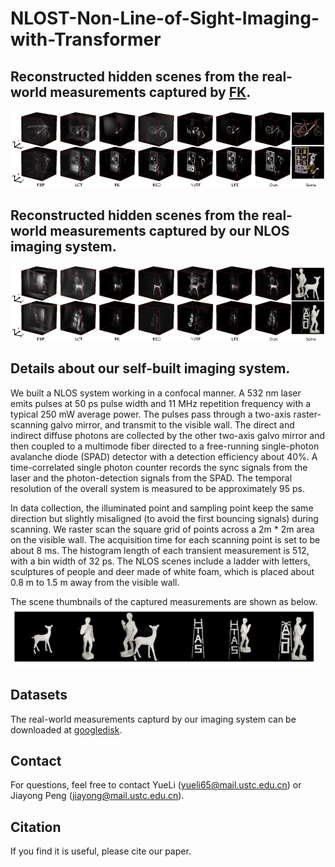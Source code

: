 # NLOST-Non-Line-of-Sight-Imaging-with-Transformer

## Reconstructed hidden scenes from the real-world measurements captured by [FK](https://github.com/computational-imaging/nlos-fk).
![fk_rw](https://github.com/Depth2World/NLOST/blob/main/images/fk_rw.png)


## Reconstructed hidden scenes from the real-world measurements captured by our NLOS imaging system.
![ours_rw](https://github.com/Depth2World/NLOST/blob/main/images/our_rw.png)


## Details about our self-built imaging system.
We built a NLOS system working in a confocal manner. A 532 nm laser emits pulses at 50 ps pulse width and 11 MHz repetition frequency with a typical 250 mW average power. The pulses pass through a two-axis raster-scanning galvo mirror, and transmit to the visible wall. The direct and indirect diffuse photons are collected by the other two-axis galvo mirror and then coupled to a multimode fiber directed to a free-running single-photon avalanche diode (SPAD) detector with a detection efficiency about 40\%. A time-correlated single photon counter records the sync signals from the laser and the photon-detection signals from the SPAD. The temporal resolution of the overall system is measured to be approximately 95 ps. 

In data collection, the illuminated point and sampling point keep the same direction but slightly misaligned (to avoid the first bouncing signals) during scanning. We raster scan the square grid of points across a 2m * 2m area on the visible wall. The acquisition time for each scanning point is set to be about 8 ms. The histogram length of each transient measurement is 512, with a bin width of 32 ps. The NLOS scenes include a ladder with letters, sculptures of people and deer made of white foam, which is placed about 0.8 m to 1.5 m away from the visible wall. 

The scene thumbnails of the captured measurements are shown as below.
![scene thumbnails](https://github.com/Depth2World/NLOST/blob/main/images/objects.png)


## Datasets

The real-world measurements capturd by our imaging system can be downloaded at [googledisk](https://drive.google.com/file/d/1j5bq_JcR68yDuvRUz57yGigJM0JUawMn/view?usp=sharing).


## Contact 
For questions, feel free to contact YueLi (yueli65@mail.ustc.edu.cn) or Jiayong Peng (jiayong@mail.ustc.edu.cn).


## Citation
If you find it is useful, please cite our paper.
